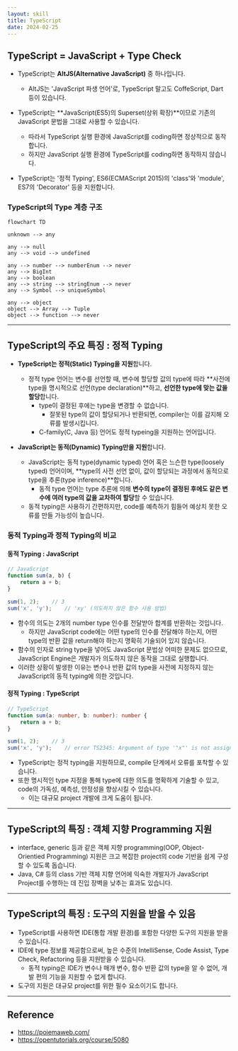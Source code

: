 ```yaml
---
layout: skill
title: TypeScript
date: 2024-02-25
---
```





## TypeScript = JavaScript + Type Check

- TypeScript는 **AltJS(Alternative JavaScript)** 중 하나입니다.
    - AltJS는 'JavaScript 파생 언어'로, TypeScript 말고도 CoffeScript, Dart 등이 있습니다.

- TypeScript는 **JavaScript(ES5)의 Superset(상위 확장)**이므로 기존의 JavaScript 문법을 그대로 사용할 수 있습니다.
    - 따라서 TypeScript 실행 환경에 JavaScript를 coding하면 정상적으로 동작합니다.
    - 하지만 JavaScript 실행 환경에 TypeScript를 coding하면 동작하지 않습니다.

- TypeScript는 '정적 Typing', ES6(ECMAScript 2015)의 'class'와 'module', ES7의 'Decorator' 등을 지원합니다.


### TypeScript의 Type 계층 구조

```mermaid
flowchart TD

unknown --> any

any --> null
any --> void --> undefined

any --> number --> numberEnum --> never
any --> BigInt
any --> boolean
any --> string --> stringEnum --> never
any --> Symbol --> uniqueSymbol

any --> object
object --> Array --> Tuple
object --> function --> never
```




---




## TypeScript의 주요 특징 : 정적 Typing

- **TypeScript는 정적(Static) Typing을 지원**합니다.
    - 정적 type 언어는 변수를 선언할 때, 변수에 할당할 값의 type에 따라 **사전에 type을 명시적으로 선언(type declaration)**하고, **선언한 type에 맞는 값을 할당**합니다.
        - type이 결정된 후에는 type을 변경할 수 없습니다.
            - 잘못된 type의 값이 할당되거나 반환되면, compiler는 이를 감지해 오류를 발생시킵니다.
        - C-family(C, Java 등) 언어도 정적 typeing을 지원하는 언어입니다.

- **JavaScript는 동적(Dynamic) Typing만을 지원**합니다.
    - JavaScript는 동적 type(dynamic typed) 언어 혹은 느슨한 type(loosely typed) 언어이며, **type의 사전 선언 없이, 값이 할당되는 과정에서 동적으로 type을 추론(type inference)**합니다.
        - 동적 type 언어는 type 추론에 의해 **변수의 type이 결정된 후에도 같은 변수에 여러 type의 값을 교차하여 할당**할 수 있습니다.
    - 동적 typing은 사용하기 간편하지만, code를 예측하기 힘들어 예상치 못한 오류를 만들 가능성이 높습니다.


### 동적 Typing과 정적 Typing의 비교

#### 동적 Typing : JavaScript

```javascript
// JavaScript
function sum(a, b) {
    return a + b;
}

sum(1, 2);    // 3
sum('x', 'y');    // 'xy' (의도하지 않은 함수 사용 방법)
```

- 함수의 의도는 2개의 number type 인수를 전달받아 합계를 반환하는 것입니다.
    - 하지만 JavaScript code에는 어떤 type의 인수를 전달해야 하는지, 어떤 type의 반환 값을 return해야 하는지 명확히 기술되어 있지 않습니다.
- 함수의 인자로 string type을 넣어도 JavaScript 문법상 어떠한 문제도 없으므로, JavaScript Engine은 개발자가 의도하지 않은 동작을 그대로 실행합니다.
- 이러한 상황이 발생한 이유는 변수나 반환 값의 type을 사전에 지정하지 않는 JavaScript의 동적 typing에 의한 것입니다.

#### 정적 Typing : TypeScript

```typescript
// TypeScript
function sum(a: number, b: number): number {
    return a + b;
}

sum(1, 2);    // 3
sum('x', 'y');    // error TS2345: Argument of type '"x"' is not assignable to parameter of type 'number'.
```

- TypeScript는 정적 typing을 지원하므로, compile 단계에서 오류를 포착할 수 있습니다.
- 또한 명시적인 type 지정을 통해 type에 대한 의도를 명확하게 기술할 수 있고, code의 가독성, 예측성, 안정성을 향상시킬 수 있습니다.
    - 이는 대규모 project 개발에 크게 도움이 됩니다.




---




## TypeScript의 특징 : 객체 지향 Programming 지원

- interface, generic 등과 같은 객체 지향 programming(OOP, Object-Orientied Programming) 지원은 크고 복잡한 project의 code 기반을 쉽게 구성할 수 있도록 돕습니다.
- Java, C# 등의 class 기반 객체 지향 언어에 익숙한 개발자가 JavaScript Project를 수행하는 데 진입 장벽을 낮추는 효과도 있습니다.




---




## TypeScript의 특징 : 도구의 지원을 받을 수 있음

- TypeScript를 사용하면 IDE(통합 개발 환경)를 포함한 다양한 도구의 지원을 받을 수 있습니다.
- IDE에 type 정보를 제공함으로써, 높은 수준의 IntelliSense, Code Assist, Type Check, Refactoring 등을 지원받을 수 있습니다.
    - 동적 typing은 IDE가 변수나 매개 변수, 함수 반환 값의 type을 알 수 없어, 개발 편의 기능을 지원할 수 없게 합니다.
- 도구의 지원은 대규모 project를 위한 필수 요소이기도 합니다.




---




## Reference

- <https://poiemaweb.com/>
- <https://opentutorials.org/course/5080>
